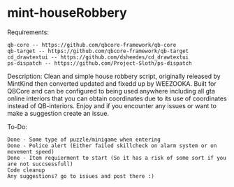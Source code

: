 # mint-houseRobbery
Requirements:

    qb-core -- https://github.com/qbcore-framework/qb-core
    qb-target -- https://github.com/qbcore-framework/qb-target
    cd_drawtextui -- https://github.com/dsheedes/cd_drawtextui
    ps-dispatch -- https://github.com/Project-Sloth/ps-dispatch

Description:
Clean and simple house robbery script, originally released by MintKind then converted updated and fixedd up by WEEZOOKA.
Built for QBCore and can be configured to being used anywhere including all gta online interiors that you can obtain coordinates due to its use of coordinates instead of QB-interiors. Enjoy and if you encounter any issues or want to make a suggestion create an issue.

To-Do:

    Done - Some type of puzzle/minigame when entering
    Done - Police alert (Either failed skillcheck on alarm system or on movement speed)
    Done - Item requierment to start (So it has a risk of some sort if you are not succsessfull)
    Code cleanup
    Any suggestions? go to issues and post there :)

